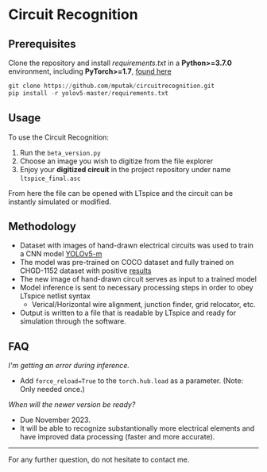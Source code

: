 # Circuit Recognition

## Prerequisites

Clone the repository and install *requirements.txt* in a **Python>=3.7.0** environment, including **PyTorch>=1.7**, [found here](https://pytorch.org/get-started/locally/)
```python
git clone https://github.com/mputak/circuitrecognition.git
pip install -r yolov5-master/requirements.txt
```

## Usage

To use the Circuit Recognition:
1. Run the `beta_version.py`
2. Choose an image you wish to digitize from the file explorer
3. Enjoy your **digitized circuit** in the project repository under name `ltspice_final.asc`

From here the file can be opened with LTspice and the circuit can be instantly simulated or modified.

## Methodology
- Dataset with images of hand-drawn electrical circuits was used to train a CNN model [YOLOv5-m](https://github.com/ultralytics/yolov5)
- The model was pre-trained on COCO dataset and fully trained on CHGD-1152 dataset with positive [results](https://api.wandb.ai/links/circuitrecognition/agtiplrz)
- The new image of hand-drawn circuit serves as input to a trained model
- Model inference is sent to necessary processing steps in order to obey LTspice netlist syntax
    - Verical/Horizontal wire alignment, junction finder, grid relocator, etc.
- Output is written to a file that is readable by LTspice and ready for simulation through the software.

## FAQ

*I'm getting an error during inference.*
- Add `force_reload=True` to the `torch.hub.load` as a parameter. (Note: Only needed once.)

*When will the newer version be ready?*
- Due November 2023.
- It will be able to recognize substantionally more electrical elements and have improved data processing (faster and more accurate).

---
For any further question, do not hesitate to contact me.
